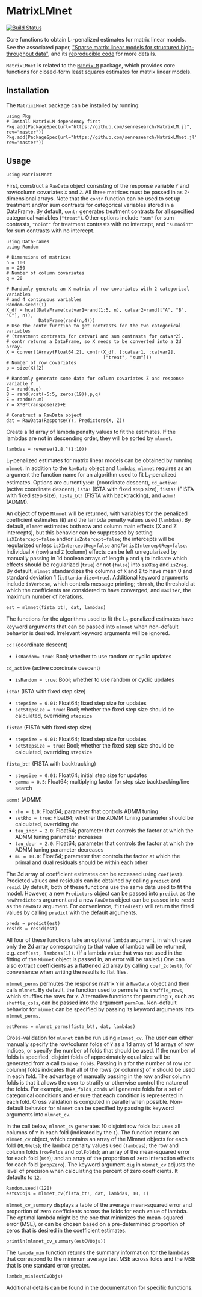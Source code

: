 # MatrixLMnet

[![Build Status](https://travis-ci.com/senresearch/MatrixLMnet.jl.svg?branch=master)](https://travis-ci.com/senresearch/MatrixLMnet.jl)

Core functions to obtain L<sub>1</sub>-penalized estimates for matrix linear models. See the associated paper, ["Sparse matrix linear models for structured high-throughput data"](https://arxiv.org/abs/1712.05767), and its [reproducible code](https://github.com/senresearch/mlm_l1_supplement) for more details. 

`MatrixLMnet` is related to the [`MatrixLM`](https://github.com/senresearch/MatrixLM.jl) package, which provides core functions for closed-form least squares estimates for matrix linear models. 

## Installation 

The `MatrixLMnet` package can be installed by running: 

```
using Pkg
# Install MatrixLM dependency first
Pkg.add(PackageSpec(url="https://github.com/senresearch/MatrixLM.jl", rev="master")) 
Pkg.add(PackageSpec(url="https://github.com/senresearch/MatrixLMnet.jl", rev="master"))
```

## Usage 

```
using MatrixLMnet
```

First, construct a `RawData` object consisting of the response variable `Y` and row/column covariates `X` and `Z`. All three matrices must be passed in as 2-dimensional arrays. Note that the `contr` function can be used to set up treatment and/or sum contrasts for categorical variables stored in a DataFrame. By default, `contr` generates treatment contrasts for all specified categorical variables (`"treat"`). Other options include `"sum"` for sum contrasts, `"noint"` for treatment contrasts with no intercept, and `"sumnoint"` for sum contrasts with no intercept. 

```
using DataFrames
using Random

# Dimensions of matrices 
n = 100
m = 250
# Number of column covariates
q = 20

# Randomly generate an X matrix of row covariates with 2 categorical variables
# and 4 continuous variables
Random.seed!(1)
X_df = hcat(DataFrame(catvar1=rand(1:5, n), catvar2=rand(["A", "B", "C"], n)), 
            DataFrame(rand(n,4)))
# Use the contr function to get contrasts for the two categorical variables 
# (treatment contrasts for catvar1 and sum contrasts for catvar2).
# contr returns a DataFrame, so X needs to be converted into a 2d array.
X = convert(Array{Float64,2}, contr(X_df, [:catvar1, :catvar2], 
                                    ["treat", "sum"]))
# Number of row covariates
p = size(X)[2]

# Randomly generate some data for column covariates Z and response variable Y
Z = rand(m,q)
B = rand(vcat(-5:5, zeros(19)),p,q)
E = randn(n,m)
Y = X*B*transpose(Z)+E

# Construct a RawData object
dat = RawData(Response(Y), Predictors(X, Z))
```

Create a 1d array of lambda penalty values to fit the estimates. If the lambdas are not in descending order, they will be sorted by `mlmnet`. 

```
lambdas = reverse(1.8.^(1:10))
```

L<sub>1</sub>-penalized estimates for matrix linear models can be obtained by running `mlmnet`. In addition to the `RawData` object and `lambdas`, `mlmnet` requires as an argument the function name for an algorithm used to fit L<sub>1</sub>-penalized estimates. Options are currently:`cd!` (coordinate descent), `cd_active!` (active coordinate descent), `ista!` (ISTA with fixed step size), `fista!` (FISTA with fixed step size), `fista_bt!` (FISTA with backtracking), and `admm!` (ADMM). 

An object of type `Mlmnet` will be returned, with variables for the penalized coefficient estimates (`B`) and the lambda penalty values used (`lambdas`). By default, `mlmnet` estimates both row and column main effects (X and Z intercepts), but this behavior can be suppressed by setting `isXIntercept=false` and/or `isZntercept=false`; the intercepts will be regularized unless `isXInterceptReg=false` and/or `isZInterceptReg=false`. Individual `X` (row) and `Z` (column) effects can be left unregularized by manually passing in 1d boolean arrays of length `p` and `q` to indicate which effects should be regularized (`true`) or not (`false`) into `isXReg` and `isZreg`. By default, `mlmnet` standardizes the columns of `X` and `Z` to have mean 0 and standard deviation 1 (`isStandardize=true`). Additional keyword arguments include `isVerbose`, which controls message printing; `thresh`, the threshold at which the coefficients are considered to have converged; and `maxiter`, the maximum number of iterations. 

```
est = mlmnet(fista_bt!, dat, lambdas)
```

The functions for the algorithms used to fit the L<sub>1</sub>-penalized estimates have keyword arguments that can be passed into `mlmnet` when non-default behavior is desired. Irrelevant keyword arguments will be ignored. 

`cd!` (coordinate descent)
- `isRandom= true`: Bool; whether to use random or cyclic updates

`cd_active` (active coordinate descent)
- `isRandom = true`: Bool; whether to use random or cyclic updates

`ista!` (ISTA with fixed step size)
- `stepsize = 0.01`: Float64; fixed step size for updates
- `setStepsize = true`: Bool; whether the fixed step size should be calculated, overriding `stepsize`

`fista!` (FISTA with fixed step size)
- `stepsize = 0.01`: Float64; fixed step size for updates
- `setStepsize = true`: Bool; whether the fixed step size should be calculated, overriding `stepsize`

`fista_bt!` (FISTA with backtracking)
- `stepsize = 0.01`: Float64; initial step size for updates
- `gamma = 0.5`: Float64; multiplying factor for step size backtracking/line search

`admm!` (ADMM)
- `rho = 1.0`: Float64; parameter that controls ADMM tuning
- `setRho = true`: Float64; whether the ADMM tuning parameter should be calculated, overriding `rho`
- `tau_incr = 2.0`: Float64; parameter that controls the factor at which the ADMM tuning parameter increases
- `tau_decr = 2.0`: Float64; parameter that controls the factor at which the ADMM tuning parameter decreases
- `mu = 10.0`: Float64; parameter that controls the factor at which the primal and dual residuals should be within each other

The 3d array of coefficient estimates can be accessed using `coef(est)`. Predicted values and residuals can be obtained by calling `predict` and `resid`. By default, both of these functions use the same data used to fit the model. However, a new `Predictors` object can be passed into `predict` as the `newPredictors` argument and a new `RawData` object can be passed into `resid` as the `newData` argument. For convenience, `fitted(est)` will return the fitted values by calling `predict` with the default arguments. 

```
preds = predict(est)
resids = resid(est)
```

All four of these functions take an optional `lambda` argument, in which case only the 2d array corresponding to that value of lambda will be returned, e.g. `coef(est, lambdas[1])`. (If a lambda value that was not used in the fitting of the `Mlmnet` object is passed in, an error will be rasied.) One can also extract coefficients as a flattened 2d array by calling `coef_2d(est)`, for convenience when writing the results to flat files. 

`mlmnet_perms` permutes the response matrix `Y` in a `RawData` object and then calls `mlmnet`. By default, the function used to permute `Y` is `shuffle_rows`, which shuffles the rows for `Y`. Alternative functions for permuting `Y`, such as `shuffle_cols`, can be passed into the argument `permFun`. Non-default behavior for `mlmnet` can be specified by passing its keyword arguments into `mlmnet_perms`. 

```
estPerms = mlmnet_perms(fista_bt!, dat, lambdas)
```

Cross-validation for `mlmnet` can be run using `mlmnet_cv`. The user can either manually specify the row/column folds of `Y` as a 1d array of 1d arrays of row indices, or specify the number of folds that should be used. If the number of folds is specified, disjoint folds of approximately equal size will be generated from a call to `make_folds`. Passing in `1` for the number of row (or column) folds indicates that all of the rows (or columns) of `Y` should be used in each fold. The advantage of manually passing in the row and/or column folds is that it allows the user to stratify or otherwise control the nature of the folds. For example, `make_folds_conds` will generate folds for a set of categorical conditions and ensure that each condition is represented in each fold. Cross validation is computed in parallel when possible. Non-default behavior for `mlmnet` can be specified by passing its keyword arguments into `mlmnet_cv`. 

In the call below, `mlmnet_cv` generates 10 disjoint row folds but uses all columns of `Y` in each fold (indicated by the `1`). The function returns an `Mlmnet_cv` object, which contains an array of the Mlmnet objects for each fold (`MLMNets`); the lambda penalty values used (`lambdas`); the row and column folds (`rowFolds` and `colFolds`); an array of the mean-squared error for each fold (`mse`); and an array of the proportion of zero interaction effects for each fold (`propZero`). The keyword argument `dig` in `mlmnet_cv` adjusts the level of precision when calculating the percent of zero coefficients. It defaults to `12`. 

```
Random.seed!(120)
estCVObjs = mlmnet_cv(fista_bt!, dat, lambdas, 10, 1)
```

`mlmnet_cv_summary` displays a table of the average mean-squared error and proportion of zero coefficients across the folds for each value of lambda. The optimal lambda might be the one that minimizes the mean-squared error (MSE), or can be chosen based on a pre-determined proportion of zeros that is desired in the coefficient estimates. 

```
println(mlmnet_cv_summary(estCVObjs))
```

The `lambda_min` function returns the summary information for the lambdas that correspond to the minimum average test MSE across folds and the MSE that is one standard error greater. 

```
lambda_min(estCVObjs)
```

Additional details can be found in the documentation for specific functions. 
